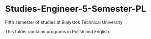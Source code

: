 # Studies-Engineer-5-Semester-PL
Fifth semester of studies at Bialystok Technical University

This folder contains programs in Polish and English.
